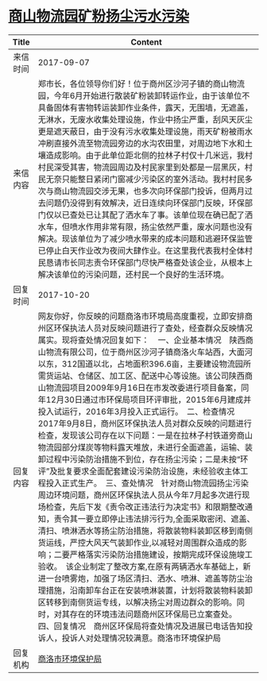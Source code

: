 # <a href="http://www.shangluo.gov.cn/zmhd/ldxxxx.jsp?urltype=leadermail.LeaderMailContentUrl&wbtreeid=1112&leadermailid=4331">商山物流园矿粉扬尘污水污染</a>
| Title |                                                                                                                                                                                                                                                                                                                                                                                            Content                                                                                                                                                                                                                                                                                                                                                                                             |
|:-----:|------------------------------------------------------------------------------------------------------------------------------------------------------------------------------------------------------------------------------------------------------------------------------------------------------------------------------------------------------------------------------------------------------------------------------------------------------------------------------------------------------------------------------------------------------------------------------------------------------------------------------------------------------------------------------------------------------------------------------------------------------------------------------------------------|
| 来信时间  | 2017-09-07                                                                                                                                                                                                                                                                                                                                                                                                                                                                                                                                                                                                                                                                                                                                                                                     |
| 来信内容  | 郑市长，各位领导你们好！位于商州区沙河子镇的商山物流园，今年6月开始进行散装矿粉装卸转运作业，由于该单位不具备固体有害物转运装卸作业条件，露天，无围墙，无遮盖，无淋水，无废水收集处理设施，作业中扬尘严重，刮风天灰尘更是遮天蔽日，由于没有污水收集处理设施，雨天矿粉被雨水冲刷直接外流至物流园旁边的水沟农田里，对周边地下水和土壤造成影响。由于此单位距北侧的拉林子村仅十几米远，我村村民深受其害，物流园周边及村民家里到处都是一层黑灰，村民无奈只能整日紧闭门窗减少污染区的室外活动。我村村民多次与商山物流园交涉无果，也多次向环保部门投诉，但两月过去问题仍没得到有效解决，近日连续向环保部门反映，环保部门仅以已查处已让其配了洒水车了事。该单位现在确已配了洒水车，但喷水作用非常有限，扬尘依然严重，废水问题也没有解决。现该单位为了减少喷水带来的成本问题和逃避环保监管已停止白天作业改为夜间大肆作业。在这里我代表我村全体村民恳请市长同志责令环保部门尽快严格查处该企业，从根本上解决该单位的污染问题，还村民一个良好的生活环境。                                                                                                                                                                                                                                                                                                                        |
| 回复时间  | 2017-10-20                                                                                                                                                                                                                                                                                                                                                                                                                                                                                                                                                                                                                                                                                                                                                                                     |
| 回复内容  | 网友你好，你反映的问题商洛市环境局高度重视，立即安排商州区环保执法人员对反映问题进行了查处，经查群众反映情况属实。现将查处情况回复如下：    一、企业基本情况　陕西商山物流有限公司，位于商州区沙河子镇商洛火车站西，大面河以东，312国道以北，占地面积396.6亩，主要建设物流园所需货运站、仓储区、加工区、配送中心等设施。该公司陕西商山物流园项目2009年9月16日在市发改委进行项目备案，同年12月30日通过市环保局项目环评审批，2015年6月建成并投入试运行，2016年3月投入正式运行。　二、检查情况　2017年9月8日，商州区环保执法人员对群众反映的问题进行检查，发现该公司存在以下问题：一是在拉林子村铁道旁商山物流园部分煤炭等物料露天堆放，未进行全面遮盖，运输、装卸过程中污染防治措施不到位，存在扬尘污染；二是未按“环评”及批复要求全面配套建设污染防治设施，未经验收主体工程投入正式生产。　三、查处情况　针对商山物流园扬尘污染周边环境问题，商州区环保执法人员从今年7月起多次进行现场检查，先后下发《责令改正违法行为决定书》和限期整改通知，责令其一要立即停止违法排污行为,全面采取密闭、遮盖、清扫、喷淋洒水等扬尘防治措施，将散装物料装卸区移到南侧货运线，严控大风天气装卸作业,以减轻对周围群众造成的影响；二要严格落实污染防治措施建设，按期完成环保设施竣工验收。　该企业制定了整改方案,在原有两辆洒水车基础上，新进一台喷雾炮，加强了场区清扫、洒水、喷淋、遮盖等防尘治理措施，沿南卸车台正在安装喷淋装置，计划将散装物料装卸区转移到南侧货运专线，以解决扬尘对周边群众的影响。同时，对其存在的环境违法问题商州区环保局已立案查处。　四、回复情况　商州区环保局将查处情况及进展已电话告知投诉人，投诉人对处理情况较满意。商洛市环境保护局 |
| 回复机构  | <a href="../../categories/agencies/商洛市环境保护局.md">商洛市环境保护局</a>                                                                                                                                                                                                                                                                                                                                                                                                                                                                                                                                                                                                                                                                                                                                     |